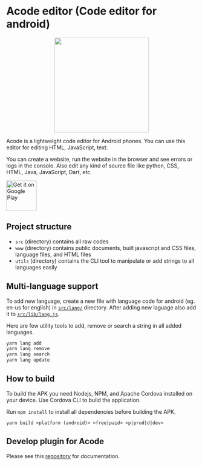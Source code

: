 # Acode editor (Code editor for android)

<p style='text-align:center;'>
     <img src='res/logo_1.png' width='250'>
</p>

Acode is a lightweight code editor for Android phones. You can use this editor for editing HTML, JavaScript, text.

You can create a website, run the website in the browser and see errors or logs in the console.
Also edit any kind of source file like python, CSS, HTML, Java, JavaScript, Dart, etc.

[<img src="https://play.google.com/intl/en_us/badges/images/generic/en-play-badge.png"
     alt="Get it on Google Play"
     height="80">](https://play.google.com/store/apps/details?id=com.foxdebug.acodefree)

## Project structure

- `src` (directory) contains all raw codes
- `www` (directory) contains public documents, built javascript and CSS files, language files, and HTML files
- `utils` (directory) contains the CLI tool to manipulate or add strings to all languages easily

## Multi-language support

To add new language, create a new file with language code for android (eg. en-us for english) in [`src/lang/`](https://github.com/deadlyjack/Acode/tree/main/src/lang) directory. After adding new laguage also add it to [`src/lib/lang.js`](https://github.com/deadlyjack/Acode/blob/main/src/lib/lang.js#L89).

Here are few utility tools to add, remove or search a string in all added languages.

```bash
yarn lang add
yarn lang remove
yarn lang search
yarn lang update
```

## How to build

To build the APK you need Nodejs, NPM, and Apache Cordova installed on your device. Use Cordova CLI to build the application.

Run `npm install` to install all dependencies before building the APK.

`yarn build <platform (android)> <free|paid> <p|prod|d|dev>`

## Develop plugin for Acode

Please see this [repository](https://github.com/deadlyjack/acode-plugin) for documentation.
